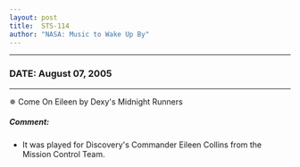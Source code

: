```yaml
---
layout: post
title:  STS-114
author: "NASA: Music to Wake Up By"
---
```


----
### DATE: August 07, 2005
----
✵ Come On Eileen by Dexy's Midnight Runners

##### Comment:
* It was played for Discovery's Commander Eileen Collins from the Mission Control Team.
